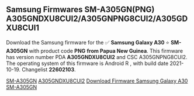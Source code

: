 <h2>Samsung Firmwares SM-A305GN(PNG) A305GNDXU8CUI2/A305GNPNG8CUI2/A305GDXU8CUI1</h2>
Download the Samsung firmware for the ✅ <strong>Samsung Galaxy A30 </strong> ⭐ <strong>SM-A305GN</strong> with product code <strong>PNG</strong> <strong> from Papua New Guinea</strong>. This firmware has version number PDA <strong>A305GNDXU8CUI2</strong> and CSC A305GNPNG8CUI2. The operating system of this firmware is Android R , with build date 2021-10-19. Changelist <strong>22602103</strong>.


[SM-A305GN](https://samfirm.shop/samsung/model/SM-A305GN)
[A305GNDXU8CUI2](https://samfirm.shop/samsung/pda/A305GNDXU8CUI2)
[Download Firmware Samsung Galaxy A30 SM-A305GN](https://samfirm.shop/samsung/firmware/467470)
